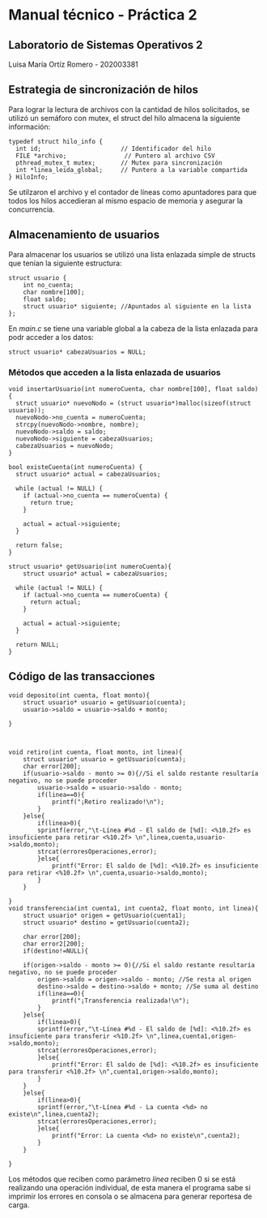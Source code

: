 # Manual técnico - Práctica 2
## Laboratorio de Sistemas Operativos 2
Luisa María Ortíz Romero - 202003381 

## Estrategia de sincronización de hilos
Para lograr la lectura de archivos con la cantidad de hilos solicitados, se utilizó un semáforo con mutex, el struct del hilo almacena la siguiente información:
~~~
typedef struct hilo_info {
  int id;                      // Identificador del hilo
  FILE *archivo;                // Puntero al archivo CSV
  pthread_mutex_t mutex;       // Mutex para sincronización
  int *linea_leida_global;     // Puntero a la variable compartida
} HiloInfo;
~~~
Se utilzaron el archivo y el contador de líneas como apuntadores para que todos los hilos accedieran al mismo espacio de memoria y asegurar la concurrencia.
## Almacenamiento de usuarios
Para almacenar los usuarios se utilizó una lista enlazada simple de structs que tenían la siguiente estructura:
~~~
struct usuario {
    int no_cuenta;
    char nombre[100];
    float saldo;
    struct usuario* siguiente; //Apuntados al siguiente en la lista
};
~~~
En *main.c* se tiene una variable global a la cabeza de la lista enlazada para podr acceder a los datos:
~~~
struct usuario* cabezaUsuarios = NULL;
~~~
### Métodos que acceden a la lista enlazada de usuarios
~~~
void insertarUsuario(int numeroCuenta, char nombre[100], float saldo) {
  struct usuario* nuevoNodo = (struct usuario*)malloc(sizeof(struct usuario));
  nuevoNodo->no_cuenta = numeroCuenta;
  strcpy(nuevoNodo->nombre, nombre);
  nuevoNodo->saldo = saldo;
  nuevoNodo->siguiente = cabezaUsuarios;
  cabezaUsuarios = nuevoNodo;
}

bool existeCuenta(int numeroCuenta) {
  struct usuario* actual = cabezaUsuarios;

  while (actual != NULL) {
    if (actual->no_cuenta == numeroCuenta) {
      return true;
    }

    actual = actual->siguiente;
  }

  return false;
}

struct usuario* getUsuario(int numeroCuenta){
    struct usuario* actual = cabezaUsuarios;

  while (actual != NULL) {
    if (actual->no_cuenta == numeroCuenta) {
      return actual;
    }

    actual = actual->siguiente;
  }

  return NULL;
}
~~~
## Código de las transacciones
~~~
void deposito(int cuenta, float monto){
    struct usuario* usuario = getUsuario(cuenta);
    usuario->saldo = usuario->saldo + monto;

}



void retiro(int cuenta, float monto, int linea){
    struct usuario* usuario = getUsuario(cuenta);
    char error[200];
    if(usuario->saldo - monto >= 0){//Si el saldo restante resultaría negativo, no se puede proceder
        usuario->saldo = usuario->saldo - monto;
        if(linea==0){
            printf("¡Retiro realizado!\n");
        }
    }else{
        if(linea>0){
        sprintf(error,"\t-Línea #%d - El saldo de [%d]: <%10.2f> es insuficiente para retirar <%10.2f> \n",linea,cuenta,usuario->saldo,monto);
        strcat(erroresOperaciones,error);
        }else{
            printf("Error: El saldo de [%d]: <%10.2f> es insuficiente para retirar <%10.2f> \n",cuenta,usuario->saldo,monto);
        }
    }
    
}
void transferencia(int cuenta1, int cuenta2, float monto, int linea){
    struct usuario* origen = getUsuario(cuenta1);
    struct usuario* destino = getUsuario(cuenta2);
    
    char error[200];
    char error2[200];
    if(destino!=NULL){

    if(origen->saldo - monto >= 0){//Si el saldo restante resultaría negativo, no se puede proceder
        origen->saldo = origen->saldo - monto; //Se resta al origen
        destino->saldo = destino->saldo + monto; //Se suma al destino
        if(linea==0){
            printf("¡Transferencia realizada!\n");
        }
    }else{
        if(linea>0){
        sprintf(error,"\t-Línea #%d - El saldo de [%d]: <%10.2f> es insuficiente para transferir <%10.2f> \n",linea,cuenta1,origen->saldo,monto);
        strcat(erroresOperaciones,error);
        }else{
            printf("Error: El saldo de [%d]: <%10.2f> es insuficiente para transferir <%10.2f> \n",cuenta1,origen->saldo,monto);
        }
    }
    }else{
        if(linea>0){
        sprintf(error,"\t-Línea #%d - La cuenta <%d> no existe\n",linea,cuenta2);
        strcat(erroresOperaciones,error);
        }else{
            printf("Error: La cuenta <%d> no existe\n",cuenta2);
        }
    }

}
~~~
Los métodos que reciben como parámetro *línea* reciben 0 si se está realizando una operación individual, de esta manera el programa sabe si imprimir los errores en consola o se almacena para generar reportesa de carga.